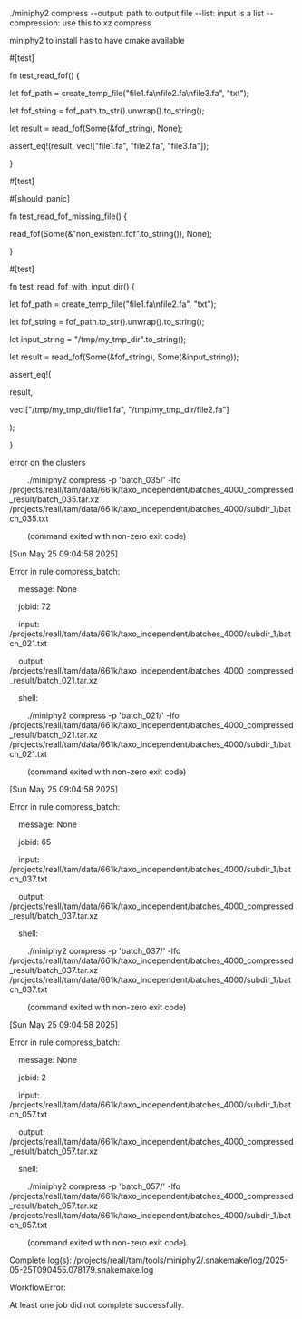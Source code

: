 ./miniphy2 compress 
--output: path to output file
--list: input is a list
--compression: use this to xz compress

miniphy2 to install has to have cmake available


#[test]

fn test_read_fof() {

let fof_path = create_temp_file("file1.fa\nfile2.fa\nfile3.fa", "txt");

let fof_string = fof_path.to_str().unwrap().to_string();

let result = read_fof(Some(&fof_string), None);

assert_eq!(result, vec!["file1.fa", "file2.fa", "file3.fa"]);

}

  

#[test]

#[should_panic]

fn test_read_fof_missing_file() {

read_fof(Some(&"non_existent.fof".to_string()), None);

}

  

#[test]

fn test_read_fof_with_input_dir() {

let fof_path = create_temp_file("file1.fa\nfile2.fa", "txt");

let fof_string = fof_path.to_str().unwrap().to_string();

let input_string = "/tmp/my_tmp_dir".to_string();

let result = read_fof(Some(&fof_string), Some(&input_string));

assert_eq!(

result,

vec!["/tmp/my_tmp_dir/file1.fa", "/tmp/my_tmp_dir/file2.fa"]

);

}


error on the clusters 

        ./miniphy2 compress -p 'batch_035/' -lfo /projects/reall/tam/data/661k/taxo_independent/batches_4000_compressed_result/batch_035.tar.xz /projects/reall/tam/data/661k/taxo_independent/batches_4000/subdir_1/batch_035.txt

        (command exited with non-zero exit code)

[Sun May 25 09:04:58 2025]

Error in rule compress_batch:

    message: None

    jobid: 72

    input: /projects/reall/tam/data/661k/taxo_independent/batches_4000/subdir_1/batch_021.txt

    output: /projects/reall/tam/data/661k/taxo_independent/batches_4000_compressed_result/batch_021.tar.xz

    shell:

        ./miniphy2 compress -p 'batch_021/' -lfo /projects/reall/tam/data/661k/taxo_independent/batches_4000_compressed_result/batch_021.tar.xz /projects/reall/tam/data/661k/taxo_independent/batches_4000/subdir_1/batch_021.txt

        (command exited with non-zero exit code)

[Sun May 25 09:04:58 2025]

Error in rule compress_batch:

    message: None

    jobid: 65

    input: /projects/reall/tam/data/661k/taxo_independent/batches_4000/subdir_1/batch_037.txt

    output: /projects/reall/tam/data/661k/taxo_independent/batches_4000_compressed_result/batch_037.tar.xz

    shell:

        ./miniphy2 compress -p 'batch_037/' -lfo /projects/reall/tam/data/661k/taxo_independent/batches_4000_compressed_result/batch_037.tar.xz /projects/reall/tam/data/661k/taxo_independent/batches_4000/subdir_1/batch_037.txt

        (command exited with non-zero exit code)

[Sun May 25 09:04:58 2025]

Error in rule compress_batch:

    message: None

    jobid: 2

    input: /projects/reall/tam/data/661k/taxo_independent/batches_4000/subdir_1/batch_057.txt

    output: /projects/reall/tam/data/661k/taxo_independent/batches_4000_compressed_result/batch_057.tar.xz

    shell:

        ./miniphy2 compress -p 'batch_057/' -lfo /projects/reall/tam/data/661k/taxo_independent/batches_4000_compressed_result/batch_057.tar.xz /projects/reall/tam/data/661k/taxo_independent/batches_4000/subdir_1/batch_057.txt

        (command exited with non-zero exit code)

Complete log(s): /projects/reall/tam/tools/miniphy2/.snakemake/log/2025-05-25T090455.078179.snakemake.log

WorkflowError:

At least one job did not complete successfully.